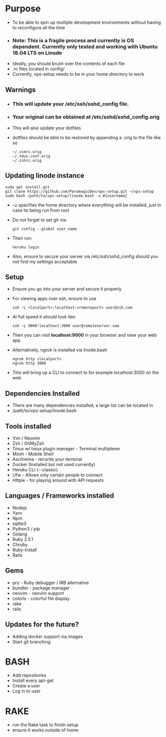 # Purpose
* To be able to spin up multiple development environments without having to reconfigure all the time
* ### <strong>Note:</strong> This is a fragile process and currently is OS dependent. Currently only tested and working with Ubuntu 18.04 LTS on Linode
* Ideally, you should brush over the contents of each file
* .rc files located in config/
* Currently, vps-setup needs to be in your home directory to work

## Warnings
* ### This will update your /etc/ssh/sshd_config file.
* ### Your original can be obtained at /etc/sshd/sshd_config.orig
  
* This will also update your dotfiles
* dotfiles should be able to be restored by appending a .orig to the file like so

      ~/.vimrc.orig
      ~/.tmux.conf.orig
      ~/.zshrc.orig
      
## Updating linode instance
    sudo apt install git
    git clone https://github.com/ParamagicDev/vps-setup.git ~/vps-setup
    sudo bash /path/to/vps-setup/linode.bash -u #{username}
* -u specifies the home directory where everything will be installed, just in case its being run from root

* Do not forget to set git via:
    
      git config --global user.name

* Then run:

      heroku login
      
* Also, ensure to secure your server via /etc/ssh/sshd_config should you not find my settings acceptable

## Setup

* Ensure you go into your server and secure it properly

* For viewing apps over ssh, ensure to use
        
      ssh -L <localport>:localhost:<remoteport> user@ssh.com
      
* At full speed it should look like: 
       
      ssh -L 9000:localhost:3000 user@remoteserver.com
      
* Then you can visit <strong>localhost:9000</strong> in your browser and view your web app
* Alternatively, ngrok is installed via linode.bash 
      
      ngrok http <localport>
      ngrok http 3000 
      
* This will bring up a CLI to connect to for example localhost:3000 on the web  
## Dependencies Installed

* There are many dependencies installed, a large list can be located in 
* /path/to/vps-setup/linode.bash

## Tools installed

* Vim / Neovim
* Zsh / OhMyZsh
* Tmux w/ tmux plugin manager - Terminal multiplexer
* Mosh - Mobile Shell
* Asciinema - records your terminal
* Docker (Installed but not used currently)
* Heroku CLI (--classic)
* Ufw - Allows only certain people to connect
* Httpie - for playing around with API requests

## Languages / Frameworks installed
* Nodejs
* Yarn
* Npm
* sqlite3
* Python3 / pip
* Golang
* Ruby 2.5.1
* Chruby
* Ruby-Install
* Rails

## Gems
* pry - Ruby debugger / IRB alternative
* bundler - package manager
* neovim - neovim support
* colorls - colorful file display
* rake
* rails


## Updates for the future?
    
* Adding docker support via images
* Start git branching

# BASH
* Add repositories
* Install every apt-get
* Create a user
* Log in to user

# RAKE
* run the Rake task to finish setup
* ensure it works outside of home
